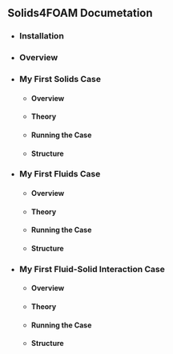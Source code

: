 ## Solids4FOAM Documetation

- ### Installation

- ### Overview

- ### My First Solids Case
    - #### Overview
    - #### Theory
    - #### Running the Case
    - #### Structure
- ### My First Fluids Case
    - #### Overview
    - #### Theory
    - #### Running the Case
    - #### Structure

- ### My First Fluid-Solid Interaction Case
    - #### Overview
    - #### Theory
    - #### Running the Case
    - #### Structure
